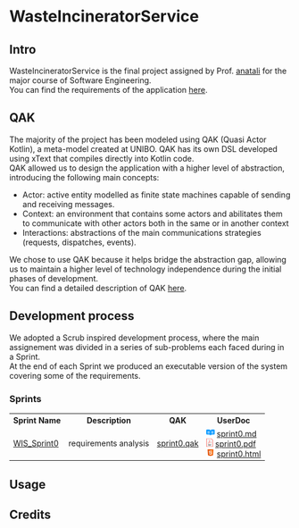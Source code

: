 # WasteIncineratorService

## Intro
WasteIncineratorService is the final project assigned by Prof. [anatali](https://github.com/anatali) for the major course of Software Engineering.<br/>
You can find the requirements of the application [here](https://htmlpreview.github.io/?https://github.com/b3nny01/WasteIncineratorService/blob/main/resources/slides/TemaFinale24.html).


## QAK
The majority of the project has been modeled using QAK (Quasi Actor Kotlin), a meta-model created at UNIBO.
QAK has its own DSL developed using xText that compiles directly into Kotlin code.<br/>
QAK allowed us to design the application with a higher level of abstraction, introducing the following main concepts:
* Actor: active entity modelled as finite state machines capable of sending and receiving messages.
* Context: an environment that contains some actors and abilitates them to communicate with other actors both in the same or in another context
* Interactions: abstractions of the main communications strategies (requests, dispatches, events).

We chose to use QAK because it helps bridge the abstraction gap, allowing us to maintain a higher level of technology independence during the initial phases of development.<br/>
You can find a detailed description of QAK  [here](https://htmlpreview.github.io/?https://github.com/b3nny01/WasteIncineratorService/blob/main/resources/slides/QakActors24.html).

## Development process
We adopted a Scrub inspired development process, where the main assignement was divided in a series of sub-problems each faced during in a Sprint.<br/>
At the end of each Sprint we produced an executable version of the system covering some of the requirements.

### Sprints

<table>
    <tr>
        <th>
            <b>Sprint Name</b>
        </th>
        <th>
            <b>Description</b>
        </th>
        <th>
            <b>QAK</b>
        </th>
        <th>
            <b>UserDoc</tb>
        </th>
    </tr>
    <tr>
        <td>
            <a href="./WIS_Sprint0/">WIS_Sprint0</a>
        </td>
        <td>
            requirements analysis
        </td>
        <td>
            <a href="./WIS_Sprint0/src/sprint0_v1.qak">sprint0.qak</a>
        </td>
        <td>
            <img src="resources/imgs/readmeLogo.svg" height="15px"/> <a href="WIS_Sprint0/userDocs/sprint0_v1.md">sprint0.md</a><br/>
            <img src="resources/imgs/pdfLogo.png" height="15px"/> <a href="WIS_Sprint0/userDocs/sprint0_v1.pdf" title="sprint0.pdf" download>sprint0.pdf</a><br/>
            <img src="resources/imgs/htmlLogo.png" height="15px"/> <a href="https://htmlpreview.github.io/?https://github.com/b3nny01/WasteIncineratorService/blob/main/WIS_Sprint0/userDocs/sprint0_v1.html" title="sprint0.html" download>sprint0.html</a>
        </td>
    </tr>
</table>

## Usage

## Credits

